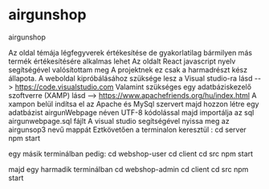 # airgunshop
airgunshop

Az oldal témája légfegyverek értékesítése
de gyakorlatilag bármilyen más termék értékesítésére alkalmas lehet
Az oldalt React javascript nyelv segítségével valósítottam meg
A projektnek ez csak a harmadrészt kész állapota.
A weboldal kipróbálásához szüksége lesz a Visual studio-ra lásd --> https://code.visualstudio.com
Valamint szükséges egy adatbáziskezelő szoftverre (XAMP) lásd --> https://www.apachefriends.org/hu/index.html
A xampon belül indítsa el az Apache és MySql szervert majd hozzon létre egy adatbázist airgunWebpage néven UTF-8 kódolással
majd importálja az sql airgunwebpage.sql fájlt
A visual studio segítségével nyissa meg az airgunsop3 nevű mappát 
Eztkövetően a terminalon keresztül :
cd server 
npm start

egy másik terminálban pedig:
cd webshop-user
cd client
cd src
npm start

majd egy harmadik terminálban
cd webshop-admin
cd client
cd src
npm start

